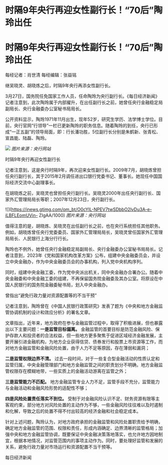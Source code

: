 # 时隔9年央行再迎女性副行长！“70后”陶玲出任

# 时隔9年央行再迎女性副行长！“70后”陶玲出任

每经记者：肖世清 每经编辑：张益铭

继吴晓灵、胡晓炼之后，时隔9年央行再添女性副行长。

3月27日，国务院任免国家工作人员，任命陶玲为央行副行长。《每日经济新闻》记者注意到，此次陶玲属于内部擢升，在出任副行长之前，她曾任央行金融稳定局副局长、央行金融委办公室秘书局局长。

公开资料显示，陶玲1971年11月出生，现年52岁，研究生学历、法学博士学位。目前，央行官网“行领导”一栏已更新陶玲的职务信息。随着陶玲的到任，央行已形成“一正五副”的领导局面，即：行长潘功胜，5位副行长分别是朱鹤新、张青松、宣昌能、陆磊、陶玲。

![](https://inews.gtimg.com/om_bt/OEoj7KSEuH1NTqGFOY_0Ew6kDTuD5L00Evt9WQ4Te8WSsAA/1000)
_图片来源：央行网站_

时隔9年央行再迎女性副行长

记者注意到，这是央行时隔9年，再次迎来女性副行长。2009年7月，胡晓炼曾担任央行副行长，其于2015年2月调任进出口银行党委书记、董事长。她现任中国国际经济交流中心副理事长。

在胡晓炼之前，吴晓灵也曾担任央行副行长。吴晓灵2000年出任央行副行长、国家外汇管理局局长等职；2007年12月23日，央行副行长。

![](https://inews.gtimg.com/om_bt/O0cYIL-NPEV7twSDbbO2lvDu3A-e-iLBFLEomUVin-
ZIgAA/1000) _图片来源：央行网站_

值得注意的是，胡晓炼、吴晓灵在出任副行长之前，也在央行系统担任其他职务。例如，胡晓炼曾任央行党委委员、国家外汇管理局局长，吴晓灵曾任国家外汇管理局局长、人民银行上海分行行长。

陶玲也不例外，她曾任央行金融稳定局副局长、央行金融委办公室秘书局局长。记者注意到，2023年《党和国家机构改革方案》公布，组建中央金融委员会，并设立中央金融办，作为中央金融委员会的办事机构，列入党中央机构序列。

同时，组建中央金融工委，作为党中央派出机关，同中央金融办合署办公。随着中央金融委和中央金融工委的组建，不再保留国务院金融委及其办公室。将原设在中国人民银行的国务院金融委秘书局，划入中央金融办。

曾指出“避免行政力量对资源配置等的不当干预”

记者注意到，陶玲曾在《中国人民银行政策研究》发表了题为《中央和地方金融监管协调机制的设计和效应分析》的署名文章。

文章指出，近年来，地方政府在参与金融监管过程中，取得了积极进展，但也暴露出以下主要问题：**一是监管目标偏离。**
金融监管的首要目标是防范金融风险、保护存款人和投资者的合法权益，但一些地方更多聚焦于促进区域经济金融发展，主要开展引进金融机构，为地方企业获得信贷、债券发行和股票上市资源等工作，而对地方金融监管和金融风险处置，由于人力不足等原因，存在薄弱和漏洞；

**二是监管权限边界不清。**
过去一段时间，对于一些复合型金融活动的性质认定和监管归属，中央金融管理部门和地方金融监管之间的职责划分不明确，地方金融监管权限存在模糊地带，一些实质上的金融活动游离在监管之外；

**三是监管能力不匹配。** 地方金融监管专业人力不足，监管手段不充分，监管能力与金融活动和金融风险形势的适配性不够；

**四是风险处置责任落实不到位。**
受制于对金融风险认识不足、财务资源有限等主客观约束，部分地方对风险处置的主动作为不够，一些金融风险往往难以及时遏制和化解，导致之后的处置不得不付出较高的经济金融和社会稳定成本。

针对上述问题，陶玲认为，对地方政府承担的金融监管和风险处置职责给予明确，确定地方金融监管的范围、权限和责任，形成内涵确定、边界清晰的监管格局；加强中央和地方金融监管协调，既要保证中央金融决策落地落实，也允许地方因地制宜，根据本地情况，对监管范围内的事项主动作为。同时，要处理好监管和发展的关系，避免行政力量对市场运行和资源配置不当干预等。

每日经济新闻

